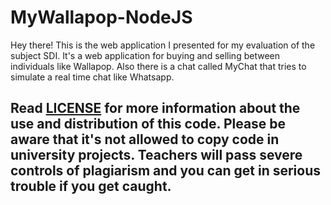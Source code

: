 # MyWallapop-NodeJS

Hey there! This is the web application I presented for my evaluation of the subject SDI. It's a web application for buying and selling between individuals like Wallapop. 
Also there is a chat called MyChat that tries to simulate a real time chat like Whatsapp. 


 

## __**Read [LICENSE](https://github.com/gemarico/MyWallapop-NodeJS/blob/master/LICENSE) for more information about the use and distribution of this code. Please be aware that it's not allowed to copy code in university projects. Teachers will pass severe controls of plagiarism and you can get in serious trouble if you get caught.**__
